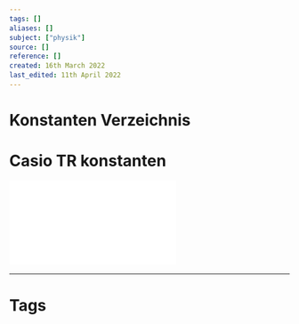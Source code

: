 ```yaml
---
tags: []
aliases: []
subject: ["physik"]
source: []
reference: []
created: 16th March 2022
last_edited: 11th April 2022
---
```


# Konstanten Verzeichnis

# Casio TR konstanten
![Casio_fx-991dex_classwiz_Konstanten](assets/Casio_fx-991dex_classwiz_Konstanten.pdf)

---
# Tags